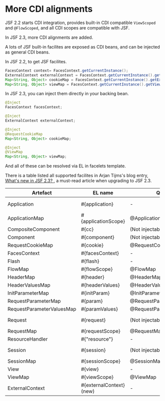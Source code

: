 # More CDI alignments

JSF 2.2 starts CDI integration, provides built-in CDI compatible `ViewScoped` and `@FlowScoped`, and all CDI scopes are compatible with JSF. 

In JSF 2.3, more CDI alignments are added.

A lots of JSF built-in facilites are exposed as CDI beans, and can be injected as general CDI beans.

In JSF 2.2, to get JSF facilites.

```java
FacesContext context= FacesContext.getCurrentInstance();
ExternalContext externalContext = FacesContext.getCurrentInstance().getExternalContext();
Map<String, Object> cookieMap = FacesContext.getCurrentInstance().getExternalContext().getRequestCookieMap();
Map<String, Object> viewMap = FacesContext.getCurrentInstance().getViewRoot().getViewMap();
```

In JSF 2.3, you can inject them directly in your backing bean.

```java
@Inject
FacesContext facesContext;

@Inject
ExternalContext externalContext;

@Inject
@RequestCookieMap
Map<String, Object> cookieMap;

@Inject
@ViewMap
Map<String, Object> viewMap;
```

And all of these can be resolved via EL in facelets template.

There is a table listed all supported facilites in Arjan Tijms's blog entry, [What's new in JSF 2.3? ](http://arjan-tijms.omnifaces.org/p/jsf-23.html), a must-read article when upgrading to JSF 2.3.

Artefact |	EL name |	Qualifier |	Type
---|---|---|---
Application 	|#{application} |	- 	|java.lang.Object (javax.servlet.ServletContext)
ApplicationMap |	#{applicationScope} 	|@ApplicationMap 	|java.util.Map<String, Object>
CompositeComponent |	#{cc} |	(Not injectable) |	javax.faces.component.UIComponent
Component 	|#{component} 	|(Not injectable) |	javax.faces.component.UIComponent
RequestCookieMap |	#{cookie} |	@RequestCookieMap |	java.util.Map<String, Object>
FacesContext 	|#{facesContext} |	- |	javax.faces.context.FacesContext
Flash 	|#{flash} 	|- 	|javax.faces.context.Flash
FlowMap 	|#{flowScope} 	|@FlowMap |	java.util.Map<Object, Object>
HeaderMap |	#{header} |	@HeaderMap 	|java.util.Map<String, String>
HeaderValuesMap 	|#{headerValues} |	@HeaderValuesMap |	java.util.Map<String, String[]>
InitParameterMap 	|#{initParam} |	@InitParameterMap |	java.util.Map<String, String>
RequestParameterMap |	#{param} |	@RequestParameterMap |	java.util.Map<String, String>
RequestParameterValuesMap |	#{paramValues} |	@RequestParameterValuesMap |	java.util.Map<String, String[]>
Request 	|#{request} |	(Not injectable) |	java.lang.Object (javax.servlet.http.HttpServletRequest)
RequestMap 	|#{requestScope} |	@RequestMap |	java.util.Map<String, Object>
ResourceHandler |	#{"resource"} |	- 	|javax.faces.application.ResourceHandler
Session 	|#{session} 	|(Not injectable) |	java.lang.Object (javax.servlet.http.HttpSession)
SessionMap |	#{sessionScope} |	@SessionMap |	java.util.Map<String, Object>
View 	|#{view} 	|- 	|javax.faces.component.UIViewRoot
ViewMap 	|#{viewScope} 	|@ViewMap |	java.util.Map<String, Object>
ExternalContext 	|#{externalContext} (new) |	- 	|javax.faces.context.ExternalContext

